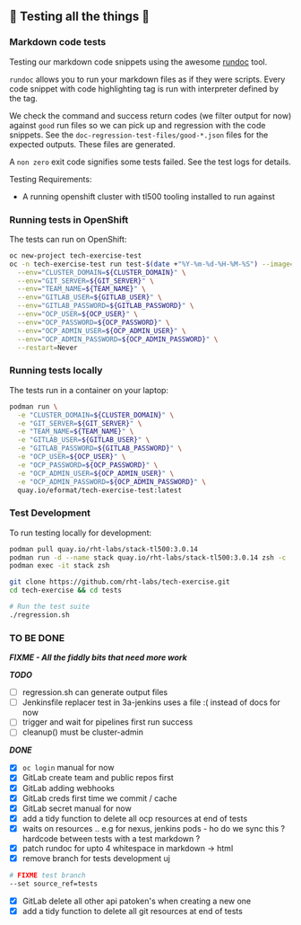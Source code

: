 ## 🧪 Testing all the things 🧪

### Markdown code tests

Testing our markdown code snippets using the awesome [rundoc](https://gitlab.com/nul.one/rundoc) tool.

`rundoc` allows you to run your markdown files as if they were scripts. Every code snippet with code highlighting tag is run with interpreter defined by the tag.

We check the command and success return codes (we filter output for now) against `good` run files so we can pick up and regression with the code snippets. See the `doc-regression-test-files/good-*.json` files for the expected outputs. These files are generated.

A `non zero` exit code signifies some tests failed. See the test logs for details.

Testing Requirements:
- A running openshift cluster with tl500 tooling installed to run against

### Running tests in OpenShift

The tests can run on OpenShift:

```bash
oc new-project tech-exercise-test
oc -n tech-exercise-test run test-$(date +"%Y-%m-%d-%H-%M-%S") --image=quay.io/eformat/tech-exercise-test:latest \
  --env="CLUSTER_DOMAIN=${CLUSTER_DOMAIN}" \
  --env="GIT_SERVER=${GIT_SERVER}" \
  --env="TEAM_NAME=${TEAM_NAME}" \
  --env="GITLAB_USER=${GITLAB_USER}" \
  --env="GITLAB_PASSWORD=${GITLAB_PASSWORD}" \
  --env="OCP_USER=${OCP_USER}" \
  --env="OCP_PASSWORD=${OCP_PASSWORD}" \
  --env="OCP_ADMIN_USER=${OCP_ADMIN_USER}" \
  --env="OCP_ADMIN_PASSWORD=${OCP_ADMIN_PASSWORD}" \
  --restart=Never
```

### Running tests locally

The tests run in a container on your laptop:

```bash
podman run \
  -e "CLUSTER_DOMAIN=${CLUSTER_DOMAIN}" \
  -e "GIT_SERVER=${GIT_SERVER}" \
  -e "TEAM_NAME=${TEAM_NAME}" \
  -e "GITLAB_USER=${GITLAB_USER}" \
  -e "GITLAB_PASSWORD=${GITLAB_PASSWORD}" \
  -e "OCP_USER=${OCP_USER}" \
  -e "OCP_PASSWORD=${OCP_PASSWORD}" \
  -e "OCP_ADMIN_USER=${OCP_ADMIN_USER}" \
  -e "OCP_ADMIN_PASSWORD=${OCP_ADMIN_PASSWORD}" \
  quay.io/eformat/tech-exercise-test:latest 
```

### Test Development

To run testing locally for development:

```bash
podman pull quay.io/rht-labs/stack-tl500:3.0.14
podman run -d --name stack quay.io/rht-labs/stack-tl500:3.0.14 zsh -c 'sleep infinity'
podman exec -it stack zsh

git clone https://github.com/rht-labs/tech-exercise.git
cd tech-exercise && cd tests

# Run the test suite
./regression.sh
```

### TO BE DONE

**_FIXME - All the fiddly bits that need more work_**

**_TODO_**

- [ ] regression.sh can generate output files
- [ ] Jenkinsfile replacer test in 3a-jenkins uses a file :( instead of docs for now
- [ ] trigger and wait for pipelines first run success
- [ ] cleanup() must be cluster-admin

**_DONE_**

- [X] `oc login` manual for now
- [X] GitLab create team and public repos first
- [X] GitLab adding webhooks
- [X] GitLab creds first time we commit / cache
- [X] GitLab secret manual for now
- [X] add a tidy function to delete all ocp resources at end of tests
- [X] waits on resources .. e.g for nexus, jenkins pods - ho do we sync this ? hardcode between tests with a test markdown ?
- [X] patch rundoc for upto 4 whitespace in markdown -> html
- [X] remove branch for tests development uj
```bash
# FIXME test branch
--set source_ref=tests
```
- [X] GitLab delete all other api patoken's when creating a new one
- [X] add a tidy function to delete all git resources at end of tests
